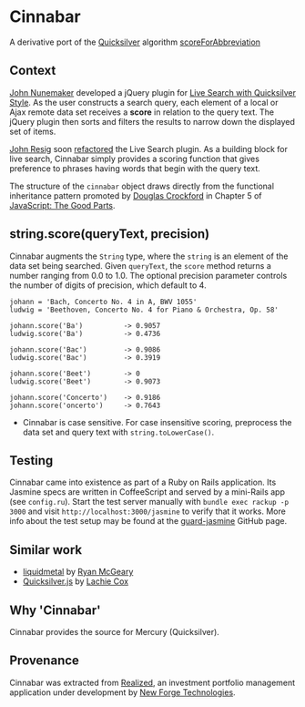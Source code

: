 # Cinnabar
A derivative port of the [Quicksilver](https://github.com/quicksilver/Quicksilver) algorithm [scoreForAbbreviation](https://github.com/quicksilver/Quicksilver/blob/master/Quicksilver/Code-QuickStepFoundation/NSString_BLTRExtensions.m)

## Context
[John Nunemaker](http://railstips.org/) developed a jQuery plugin for [Live Search with Quicksilver Style](http://orderedlist.com/articles/live-search-with-quicksilver-style-for-jquery). As the user constructs a search query, each element of a local or Ajax remote data set receives a **score** in relation to the query text. The jQuery plugin then sorts and filters the results to narrow down the displayed set of items.

[John Resig](http://ejohn.org/about/) soon [refactored](http://ejohn.org/blog/jquery-livesearch/) the Live Search plugin.
As a building block for live search, Cinnabar simply provides a scoring function that gives preference to phrases having words that begin with the query text.

The structure of the `cinnabar` object draws directly from the functional inheritance pattern promoted by [Douglas Crockford](http://www.crockford.com/) in Chapter 5 of [JavaScript: The Good Parts](http://www.amazon.com/exec/obidos/ASIN/0596517742/wrrrldwideweb).

## string.score(queryText, precision)

Cinnabar augments the `String` type, where the `string` is an element of the data set being searched.
Given `queryText`, the `score` method returns a number ranging from 0.0 to 1.0.
The optional precision parameter controls the number of digits of precision, which default to 4.

	johann = 'Bach, Concerto No. 4 in A, BWV 1055'
	ludwig = 'Beethoven, Concerto No. 4 for Piano & Orchestra, Op. 58'

	johann.score('Ba')			-> 0.9057
	ludwig.score('Ba')			-> 0.4736
		
	johann.score('Bac')			-> 0.9086
	ludwig.score('Bac')			-> 0.3919
		
	johann.score('Beet')		-> 0
	ludwig.score('Beet')		-> 0.9073
		
	johann.score('Concerto')	-> 0.9186
	johann.score('oncerto')		-> 0.7643
		
* Cinnabar is case sensitive. For case insensitive scoring, preprocess the data set and query text with `string.toLowerCase()`.

## Testing
Cinnabar came into existence as part of a Ruby on Rails application. Its Jasmine specs are written in CoffeeScript and served by a mini-Rails app (see `config.ru`). Start the test server manually with `bundle exec rackup -p 3000` and visit `http://localhost:3000/jasmine` to verify that it works. More info about the test setup may be found at the [guard-jasmine](https://github.com/netzpirat/guard-jasmine) GitHub page.

## Similar work
* [liquidmetal](http://github.com/rmm5t/liquidmetal/tree/master) by [Ryan McGeary](http://twitter.com/rmm5t)
* [Quicksilver.js](http://rails-oceania.googlecode.com/svn/lachiecox/qs_score/trunk/qs_score.js) by [Lachie Cox](http://smartbomb.com.au/2008/02/11/quicksilver-javascript)

## Why 'Cinnabar'
Cinnabar provides the source for Mercury (Quicksilver).

## Provenance
Cinnabar was extracted from [Realized](http://www.realized-app.com/), an investment portfolio management application under development by [New Forge Technologies](http://newforge-tech.com).
